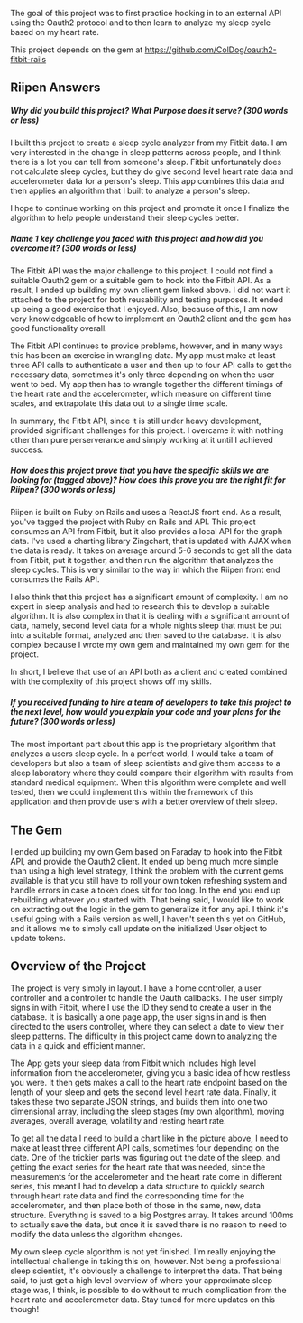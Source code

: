 The goal of this project was to first practice hooking in to an external API using the Oauth2 protocol and to then learn to analyze my sleep cycle based on my heart rate.

This project depends on the gem at https://github.com/ColDog/oauth2-fitbit-rails

## Riipen Answers
##### Why did you build this project? What Purpose does it serve? (300 words or less)
I built this project to create a sleep cycle analyzer from my Fitbit data. I am very interested in the change in sleep patterns across people, and I think there is a lot you can tell from someone's sleep. Fitbit unfortunately does not calculate sleep cycles, but they do give second level heart rate data and accelerometer data for a person's sleep. This app combines this data and then applies an algorithm that I built to analyze a person's sleep.

I hope to continue working on this project and promote it once I finalize the algorithm to help people understand their sleep cycles better.

##### Name 1 key challenge you faced with this project and how did you overcome it? (300 words or less)
The Fitbit API was the major challenge to this project. I could not find a suitable Oauth2 gem or a suitable gem to hook into the Fitbit API. As a result, I ended up building my own client gem linked above. I did not want it attached to the project for both reusability and testing purposes. It ended up being a good exercise that I enjoyed. Also, because of this, I am now very knowledgeable of how to implement an Oauth2 client and the gem has good functionality overall. 

The Fitbit API continues to provide problems, however, and in many ways this has been an exercise in wrangling data. My app must make at least three API calls to authenticate a user and then up to four API calls to get the necessary data, sometimes it's only three depending on when the user went to bed. My app then has to wrangle together the different timings of the heart rate and the accelerometer, which measure on different time scales, and extrapolate this data out to a single time scale.

In summary, the Fitbit API, since it is still under heavy development, provided significant challenges for this project. I overcame it with nothing other than pure perserverance and simply working at it until I achieved success.


##### How does this project prove that you have the specific skills we are looking for (tagged above)? How does this prove you are the right fit for Riipen? (300 words or less)
Riipen is built on Ruby on Rails and uses a ReactJS front end. As a result, you've tagged the project with Ruby on Rails and API. This project consumes an API from Fitbit, but it also provides a local API for the graph data. I've used a charting library Zingchart, that is updated with AJAX when the data is ready. It takes on average around 5-6 seconds to get all the data from Fitbit, put it together, and then run the algorithm that analyzes the sleep cycles. This is very similar to the way in which the Riipen front end consumes the Rails API.

I also think that this project has a significant amount of complexity. I am no expert in sleep analysis and had to research this to develop a suitable algorithm. It is also complex in that it is dealing with a significant amount of data, namely, second level data for a whole nights sleep that must be put into a suitable format, analyzed and then saved to the database. It is also complex because I wrote my own gem and maintained my own gem for the project.

In short, I believe that use of an API both as a client and created combined with the complexity of this project shows off my skills.

##### If you received funding to hire a team of developers to take this project to the next level, how would you explain your code and your plans for the future? (300 words or less)
The most important part about this app is the proprietary algorithm that analyzes a users sleep cycle. In a perfect world, I would take a team of developers but also a team of sleep scientists and give them access to a sleep laboratory where they could compare their algorithm with results from standard medical equipment. When this algorithm were complete and well tested, then we could implement this within the framework of this application and then provide users with a better overview of their sleep.

## The Gem
I ended up building my own Gem based on Faraday to hook into the Fitbit API, and provide the Oauth2 client. It ended up being much more simple than using a high level strategy, I think the problem with the current gems available is that you still have to roll your own token refreshing system and handle errors in case a token does sit for too long. In the end you end up rebuilding whatever you started with. That being said, I would like to work on extracting out the logic in the gem to generalize it for any api. I think it's useful going with a Rails version as well, I haven't seen this yet on GitHub, and it allows me to simply call update on the initialized User object to update tokens.

## Overview of the Project
The project is very simply in layout. I have a home controller, a user controller and a controller to handle the Oauth callbacks. The user simply signs in with Fitbit, where I use the ID they send to create a user in the database. It is basically a one page app, the user signs in and is then directed to the users controller, where they can select a date to view their sleep patterns. The difficulty in this project came down to analyzing the data in a quick and efficient manner.

The App gets your sleep data from Fitbit which includes high level information from the accelerometer, giving you a basic idea of how restless you were. It then gets makes a call to the heart rate endpoint based on the length of your sleep and gets the second level heart rate data. Finally, it takes these two separate JSON strings, and builds them into one two dimensional array, including the sleep stages (my own algorithm), moving averages, overall average, volatility and resting heart rate.

To get all the data I need to build a chart like in the picture above, I need to make at least three different API calls, sometimes four depending on the date. One of the trickier parts was figuring out the date of the sleep, and getting the exact series for the heart rate that was needed, since the measurements for the accelerometer and the heart rate come in different series, this meant I had to develop a data structure to quickly search through heart rate data and find the corresponding time for the accelerometer, and then place both of those in the same, new, data structure. Everything is saved to a big Postgres array. It takes around 100ms to actually save the data, but once it is saved there is no reason to need to modify the data unless the algorithm changes.

My own sleep cycle algorithm is not yet finished. I'm really enjoying the intellectual challenge in taking this on, however. Not being a professional sleep scientist, it's obviously a challenge to interpret the data. That being said, to just get a high level overview of where your approximate sleep stage was, I think, is possible to do without to much complication from the heart rate and accelerometer data. Stay tuned for more updates on this though!
